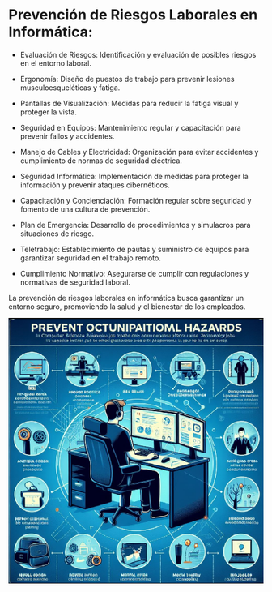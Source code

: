 # Prevención de Riesgos Laborales en Informática:

  -  Evaluación de Riesgos: Identificación y evaluación de posibles riesgos en el entorno laboral.

  -  Ergonomía: Diseño de puestos de trabajo para prevenir lesiones musculoesqueléticas y fatiga.

  -  Pantallas de Visualización: Medidas para reducir la fatiga visual y proteger la vista.

  -  Seguridad en Equipos: Mantenimiento regular y capacitación para prevenir fallos y accidentes.

  -  Manejo de Cables y Electricidad: Organización para evitar accidentes y cumplimiento de normas de seguridad eléctrica.

  -  Seguridad Informática: Implementación de medidas para proteger la información y prevenir ataques cibernéticos.

  -  Capacitación y Concienciación: Formación regular sobre seguridad y fomento de una cultura de prevención.

  -  Plan de Emergencia: Desarrollo de procedimientos y simulacros para situaciones de riesgo.

  -  Teletrabajo: Establecimiento de pautas y suministro de equipos para garantizar seguridad en el trabajo remoto.

  -  Cumplimiento Normativo: Asegurarse de cumplir con regulaciones y normativas de seguridad laboral.

La prevención de riesgos laborales en informática busca garantizar un entorno seguro, promoviendo la salud y el bienestar de los empleados.

 ![img_prevencion](img/Captura_desde_2023-11-21_08-57-29.png)
